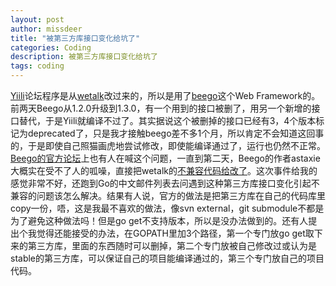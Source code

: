 ```yaml
---
layout: post
author: missdeer
title: "被第三方库接口变化给坑了"
categories: Coding
description: 被第三方库接口变化给坑了
tags: coding
---
```

[Yiili](http://yii.li)论坛程序是从[wetalk](https://github.com/beego/wetalk)改过来的，所以是用了[beego](https://github.com/astaxie/beego)这个Web Framework的。前两天Beego从1.2.0升级到1.3.0，有一个用到的接口被删了，用另一个新增的接口替代，于是Yiili就编译不过了。其实据说这个被删掉的接口已经有3，4个版本标记为deprecated了，只是我才接触beego差不多1个月，所以肯定不会知道这回事的，于是即使自己照猫画虎地尝试修改，即使能编译通过了，运行也仍然不正常。[Beego的官方论坛](http://bbs.go-china.org)上也有人在喊这个问题，一直到第二天，Beego的作者astaxie大概实在受不了人的呱噪，直接把wetalk的[不兼容代码给改了](https://github.com/beego/wetalk/commit/5f90e2a1a4c49d9d95b2361e954d959e7e68a310)。这次事件给我的感觉非常不好，还跑到Go的中文邮件列表去问遇到这种第三方库接口变化引起不兼容的问题该怎么解决。结果有人说，官方的做法是把第三方库在自己的代码库里copy一份，唔，这是我最不喜欢的做法，像svn external，git submodule不都是为了避免这种做法吗！但是go get不支持版本，所以是没办法做到的。还有人提出个我觉得还能接受的办法，在GOPATH里加3个路径，第一个专门放go get取下来的第三方库，里面的东西随时可以删掉，第二个专门放被自己修改过或认为是stable的第三方库，可以保证自己的项目能编译通过的，第三个专门放自己的项目代码。


